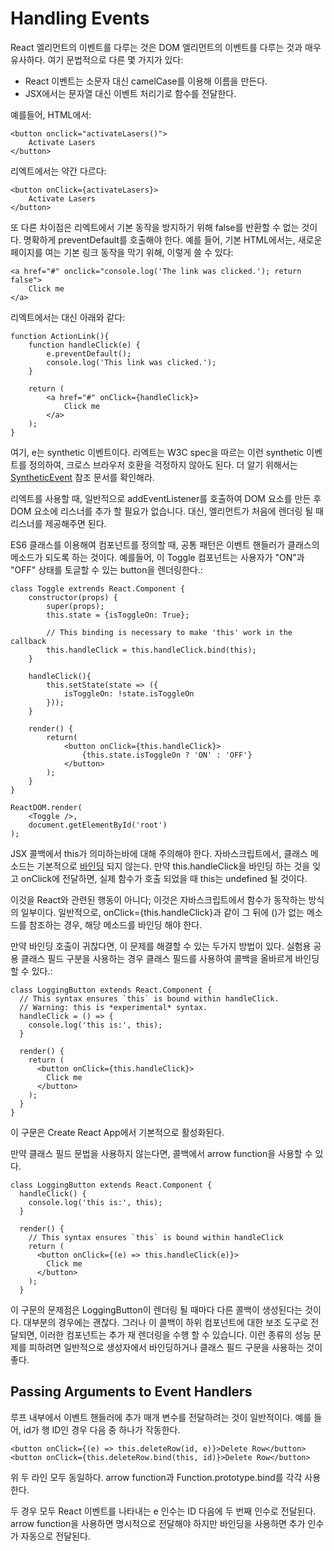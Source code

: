 # Handling Events

React 엘리먼트의 이벤트를 다루는 것은 DOM 엘리먼트의 이벤트를 다루는 것과 매우 유사하다. 여기 문법적으로 다른 몇 가지가 있다:

* React 이벤트는 소문자 대신 camelCase를 이용해 이름을 만든다.
* JSX에서는 문자열 대신 이벤트 처리기로 함수를 전달한다. 

예를들어, HTML에서:

```
<button onclick="activateLasers()">
    Activate Lasers
</button>
```

리엑트에서는 약간 다르다:

```
<button onClick={activateLasers}>
    Activate Lasers
</button>
```

또 다른 차이점은 리엑트에서 기본 동작을 방지하기 위해 false를 반환할 수 없는 것이다. 명확하게 preventDefault를 호출해야 한다. 예를 들어, 기본 HTML에서는, 새로운 페이지를 여는 기본 링크 동작을 막기 위해, 이렇게 쓸 수 있다:

```
<a href="#" onclick="console.log('The link was clicked.'); return false">
    Click me
</a>
```

리엑트에서는 대신 아래와 같다:

```
function ActionLink(){
    function handleClick(e) {
        e.preventDefault();
        console.log('This link was clicked.');
    }

    return (
        <a href="#" onClick={handleClick}> 
            Click me
        </a>
    );
}
```
여기, e는 synthetic 이벤트이다. 리엑트는 W3C spec을 따르는 이런 synthetic 이벤트를 정의하여, 크로스 브라우저 호환을 걱정하지 않아도 된다. 더 알기 위해서는 [SyntheticEvent](https://reactjs.org/docs/events.html) 참조 문서를 확인해라. 

리엑트를 사용할 때, 일반적으로 addEventListener를 호출하여 DOM 요소를 만든 후 DOM 요소에 리스너를 추가 할 필요가 없습니다. 대신, 엘리먼트가 처음에 렌더링 될 때 리스너를 제공해주면 된다. 

ES6 클래스를 이용해여 컴포넌트를 정의할 때, 공통 패턴은 이벤트 핸들러가 클래스의 메소드가 되도록 하는 것이다. 예를들어, 이 Toggle 컴포넌트는 사용자가 "ON"과 "OFF" 상태를 토글할 수 있는 button을 렌더링한다.:

```
class Toggle extrends React.Component {
    constructor(props) {
        super(props);
        this.state = {isToggleOn: True};

        // This binding is necessary to make 'this' work in the callback
        this.handleClick = this.handleClick.bind(this);
    }

    handleClick(){
        this.setState(state => ({
            isToggleOn: !state.isToggleOn
        }));
    }

    render() {
        return(
            <button onClick={this.handleClick}>
                {this.state.isToggleOn ? 'ON' : 'OFF'}
            </button>
        );
    }
}

ReactDOM.render(
    <Toggle />,
    document.getElementById('root')
);
```
JSX 콜백에서 this가 의미하는바에 대해 주의해야 한다. 자바스크립트에서, 클래스 메소드는 기본적으로 [바인딩](https://developer.mozilla.org/ko/docs/Web/JavaScript/Reference/Global_Objects/Function/bind) 되지 않는다. 만약 this.handleClick을 바인딩 하는 것을 잊고 onClick에 전달하면, 실제 함수가 호출 되었을 때 this는 undefined 될 것이다. 

이것을 React와 관련된 행동이 아니다; 이것은 자바스크립트에서 함수가 동작하는 방식의 일부이다. 일반적으로, onClick={this.handleClick}과 같이 그 뒤에 ()가 없는 메소드를 참조하는 경우, 해당 메소드를 바인딩 해야 한다. 

만약 바인딩 호출이 귀찮다면, 이 문제를 해결할 수 있는 두가지 방법이 있다. 실험용 공용 클래스 필드 구분을 사용하는 경우 클래스 필드를 사용하여 콜백을 올바르게 바인딩 할 수 있다.:

```
class LoggingButton extends React.Component {
  // This syntax ensures `this` is bound within handleClick.
  // Warning: this is *experimental* syntax.
  handleClick = () => {
    console.log('this is:', this);
  }

  render() {
    return (
      <button onClick={this.handleClick}>
        Click me
      </button>
    );
  }
}
```

이 구문은 Create React App에서 기본적으로 활성화된다.

만약 클래스 필드 문법을 사용하지 않는다면, 콜백에서 arrow function을 사용할 수 있다.

```
class LoggingButton extends React.Component {
  handleClick() {
    console.log('this is:', this);
  }

  render() {
    // This syntax ensures `this` is bound within handleClick
    return (
      <button onClick={(e) => this.handleClick(e)}>
        Click me
      </button>
    );
  }
```
이 구문의 문제점은 LoggingButton이 렌더링 될 때마다 다른 콜백이 생성된다는 것이다. 대부분의 경우에는 괜찮다. 그러나 이 콜백이 하위 컴포넌트에 대한 보조 도구로 전달되면, 이러한 컴포넌트는 추가 재 렌더링을 수행 할 수 있습니다. 이런 종류의 성능 문제를 피하려면 일반적으로 생성자에서 바인딩하거나 클래스 필드 구문을 사용하는 것이 좋다.

## Passing Arguments to Event Handlers

루프 내부에서 이벤트 핸들러에 추가 매개 변수를 전달하려는 것이 일반적이다. 예를 들어, id가 행 ID인 경우 다음 중 하나가 작동한다.

```
<button onClick={(e) => this.deleteRow(id, e)}>Delete Row</button>
<button onClick={this.deleteRow.bind(this, id)}>Delete Row</button>

```
위 두 라인 모두 동일하다. arrow function과 Function.prototype.bind를 각각 사용한다.

두 경우 모두 React 이벤트를 나타내는 e 인수는 ID 다음에 두 번째 인수로 전달된다. arrow function을 사용하면 명시적으로 전달해야 하지만 바인딩을 사용하면 추가 인수가 자동으로 전달된다.
